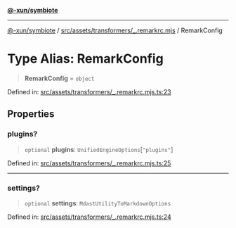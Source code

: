 [**@-xun/symbiote**](../../../../../README.md)

***

[@-xun/symbiote](../../../../../README.md) / [src/assets/transformers/\_.remarkrc.mjs](../README.md) / RemarkConfig

# Type Alias: RemarkConfig

> **RemarkConfig** = `object`

Defined in: [src/assets/transformers/\_.remarkrc.mjs.ts:23](https://github.com/Xunnamius/symbiote/blob/6c12fe85338c1ca20a9b3dedd0e391ce548a98a4/src/assets/transformers/_.remarkrc.mjs.ts#L23)

## Properties

### plugins?

> `optional` **plugins**: `UnifiedEngineOptions`\[`"plugins"`\]

Defined in: [src/assets/transformers/\_.remarkrc.mjs.ts:25](https://github.com/Xunnamius/symbiote/blob/6c12fe85338c1ca20a9b3dedd0e391ce548a98a4/src/assets/transformers/_.remarkrc.mjs.ts#L25)

***

### settings?

> `optional` **settings**: `MdastUtilityToMarkdownOptions`

Defined in: [src/assets/transformers/\_.remarkrc.mjs.ts:24](https://github.com/Xunnamius/symbiote/blob/6c12fe85338c1ca20a9b3dedd0e391ce548a98a4/src/assets/transformers/_.remarkrc.mjs.ts#L24)
